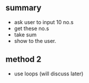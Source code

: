## summary
- ask user to input 10 no.s
- get these no.s 
- take sum
- show to the user.





## method 2
- use loops (will discuss later)